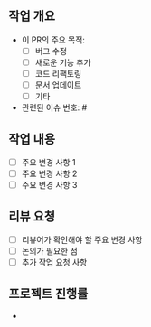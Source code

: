 ## 작업 개요
- 이 PR의 주요 목적: 
  - [ ] 버그 수정
  - [ ] 새로운 기능 추가
  - [ ] 코드 리팩토링
  - [ ] 문서 업데이트
  - [ ] 기타

- 관련된 이슈 번호: #

## 작업 내용
- [ ] 주요 변경 사항 1
- [ ] 주요 변경 사항 2
- [ ] 주요 변경 사항 3

## 리뷰 요청
- [ ] 리뷰어가 확인해야 할 주요 변경 사항
- [ ] 논의가 필요한 점
- [ ] 추가 작업 요청 사항

## 프로젝트 진행률
- 
